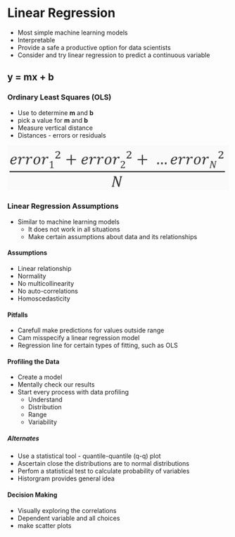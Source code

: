 # Linear Regression

* Most simple machine learning models
* Interpretable
* Provide a safe a productive option for data scientists
* Consider and try linear regression to predict a continuous variable

## y = __mx__ + __b__

### Ordinary Least Squares (OLS)

* Use to determine __m__ and __b__
* pick a value for __m__ and __b__
* Measure vertical distance
* Distances - errors or residuals

![alt text](minimize_errors.png)

### Linear Regression Assumptions

* Similar to machine learning models
  * It does not work in all situations
  * Make certain assumptions about data and its relationships

#### Assumptions

* Linear relationship
* Normality
* No multicollinearity
* No auto-correlations
* Homoscedasticity

#### Pitfalls

* Carefull make predictions for values outside range
* Cam misspecify a linear regression model
* Regression line for certain types of fitting, such as OLS

#### Profiling the Data

* Create a model
* Mentally check our results
* Start every process with data profiling
  * Understand
  * Distribution
  * Range
  * Variability

##### Alternates

* Use a statistical tool - quantile-quantile (q-q) plot
* Ascertain close the distributions are to normal distributions
* Perfom a statistical test to calculate probability of variables
* Historgram provides general idea

#### Decision Making

* Visually exploring the correlations
* Dependent variable and all choices
* make scatter plots
